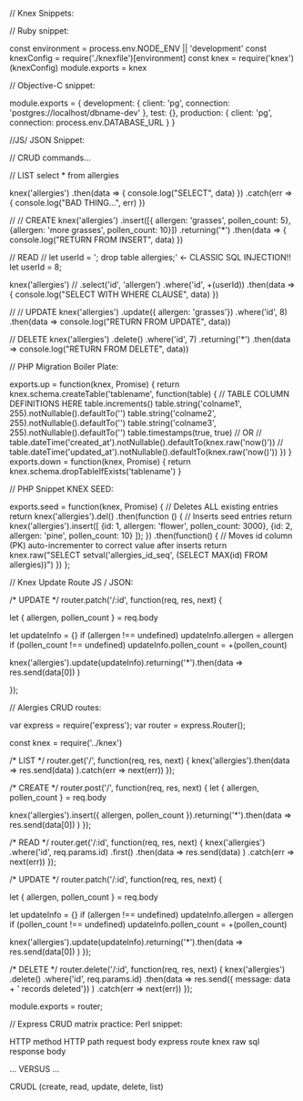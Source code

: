 // Knex Snippets:


// Ruby snippet:

const environment = process.env.NODE_ENV || 'development'
const knexConfig = require('./knexfile')[environment]
const knex = require('knex')(knexConfig)
module.exports = knex





// Objective-C snippet:

module.exports = {
  development: {
    client: 'pg',
    connection: 'postgres://localhost/dbname-dev'
  },
  test: {},
  production: {
    client: 'pg',
    connection: process.env.DATABASE_URL
  }
}






//JS/ JSON Snippet:

// CRUD commands...

// LIST  select * from allergies

knex('allergies')
  .then(data => {
    console.log("SELECT", data)
  })
  .catch(err => {
    console.log("BAD THING...", err)
  })
  
  
  

// // CREATE
knex('allergies')
  .insert([{ allergen: 'grasses', pollen_count: 5},
    {allergen: 'more grasses', pollen_count: 10}])
  .returning('*')
  .then(data => {
    console.log("RETURN FROM INSERT", data)
  })






// READ
// let userId = '; drop table allergies;' <- CLASSIC SQL INJECTION!!
let userId = 8;

knex('allergies')
  // .select('id', 'allergen')
  .where('id', +(userId))
  .then(data => {
    console.log("SELECT WITH WHERE CLAUSE", data)
  })




// // UPDATE
knex('allergies')
  .update({ allergen: 'grasses'})
  .where('id', 8)
  .then(data => console.log("RETURN FROM UPDATE", data))





// DELETE
knex('allergies')
  .delete()
  .where('id', 7)
  .returning('*')
  .then(data => console.log("RETURN FROM DELETE", data))
  
  
  
  
  
  
// PHP Migration Boiler Plate: 

exports.up = function(knex, Promise) {
  return knex.schema.createTable('tablename', function(table) {
    // TABLE COLUMN DEFINITIONS HERE
    table.increments()
    table.string('colname1', 255).notNullable().defaultTo('')
    table.string('colname2', 255).notNullable().defaultTo('')
    table.string('colname3', 255).notNullable().defaultTo('')
    table.timestamps(true, true)
    // OR
    // table.dateTime('created_at').notNullable().defaultTo(knex.raw('now()'))
    // table.dateTime('updated_at').notNullable().defaultTo(knex.raw('now()'))
  })
}
exports.down = function(knex, Promise) {
  return knex.schema.dropTableIfExists('tablename')
}




// PHP Snippet KNEX SEED:

exports.seed = function(knex, Promise) {
  // Deletes ALL existing entries
  return knex('allergies').del()
    .then(function () {
      // Inserts seed entries
      return knex('allergies').insert([
        {id: 1, allergen: 'flower', pollen_count: 3000},
        {id: 2, allergen: 'pine', pollen_count: 10}
      ]);
    })
    .then(function() {
      // Moves id column (PK) auto-incrementer to correct value after inserts
      return knex.raw("SELECT setval('allergies_id_seq', (SELECT MAX(id) FROM allergies))")
    })
};




// Knex Update Route JS / JSON:

/* UPDATE */
router.patch('/:id', function(req, res, next) {

  let { allergen, pollen_count } = req.body

  let updateInfo = {}
  if (allergen !== undefined) updateInfo.allergen = allergen
  if (pollen_count !== undefined) updateInfo.pollen_count = +(pollen_count)

  knex('allergies').update(updateInfo).returning('*').then(data =>
    res.send(data[0])
  )

});




// Alergies CRUD routes:

var express = require('express');
var router = express.Router();

const knex = require('../knex')

/* LIST */
router.get('/', function(req, res, next) {
  knex('allergies').then(data =>
    res.send(data)
  ).catch(err => next(err))
});

/* CREATE */
router.post('/', function(req, res, next) {
  let { allergen, pollen_count } = req.body

  knex('allergies').insert({
    allergen,
    pollen_count
  }).returning('*').then(data =>
    res.send(data[0])
  )
});

/* READ */
router.get('/:id', function(req, res, next) {
  knex('allergies')
    .where('id', req.params.id)
    .first()
    .then(data =>
      res.send(data)
    )
    .catch(err => next(err))
});


/* UPDATE */
router.patch('/:id', function(req, res, next) {

  let { allergen, pollen_count } = req.body

  let updateInfo = {}
  if (allergen !== undefined) updateInfo.allergen = allergen
  if (pollen_count !== undefined) updateInfo.pollen_count = +(pollen_count)

  knex('allergies').update(updateInfo).returning('*').then(data =>
    res.send(data[0])
  )
});

/* DELETE */
router.delete('/:id', function(req, res, next) {
  knex('allergies')
    .delete()
    .where('id', req.params.id)
    .then(data =>
      res.send({ message: data + ' records deleted'})
    )
    .catch(err => next(err))
});

module.exports = router;




// Express CRUD matrix practice: Perl snippet:

HTTP method
HTTP path
request body
express route
knex
raw sql
response body 

... VERSUS ...

CRUDL (create, read, update, delete, list)
